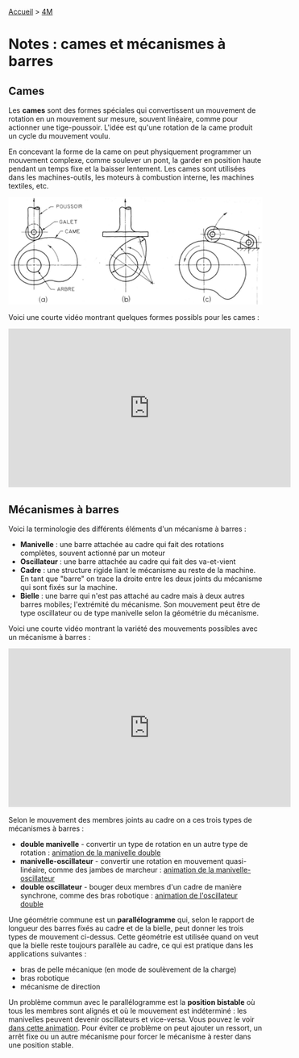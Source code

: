 [Accueil](./index.md) > [4M](./acceuil4M.md#projet-3--structures-mécaniques)

# Notes : cames et mécanismes à barres

## Cames

Les **cames** sont des formes spéciales qui convertissent un mouvement de rotation en un mouvement sur mesure, souvent linéaire, comme pour actionner une tige-poussoir. L'idée est qu'une rotation de la came produit un cycle du mouvement voulu.

En concevant la forme de la came on peut physiquement programmer un mouvement complexe, comme soulever un pont, la garder en position haute pendant un temps fixe et la baisser lentement. Les cames sont utilisées dans les machines-outils, les moteurs à combustion interne, les machines textiles, etc.

![cames](./assets/images/p3/cames.jpg)

Voici une courte vidéo montrant quelques formes possibls pour les cames :

<iframe width="560" height="315" src="https://www.youtube.com/embed/gc7lPV7oUss?si=50BGF7Gek2pqnekU" title="YouTube video player" frameborder="0" allow="accelerometer; autoplay; clipboard-write; encrypted-media; gyroscope; picture-in-picture; web-share" allowfullscreen></iframe>

## Mécanismes à barres

Voici la terminologie des différents éléments d'un mécanisme à barres :

- **Manivelle** : une barre attachée au cadre qui fait des rotations complètes, souvent actionné par un moteur
- **Oscillateur** : une barre attachée au cadre qui fait des va-et-vient
- **Cadre** : une structure rigide liant le mécanisme au reste de la machine. En tant que "barre" on trace la droite entre les deux joints du mécanisme qui sont fixés sur la machine.
- **Bielle** : une barre qui n'est pas attaché au cadre mais à deux autres barres mobiles; l'extrémité du mécanisme. Son mouvement peut être de type oscillateur ou de type manivelle selon la géométrie du mécanisme.

Voici une courte vidéo montrant la variété des mouvements possibles avec un mécanisme à barres :

<iframe width="560" height="315" src="https://www.youtube.com/embed/QVKzI0XSSc0?si=PstA6KbasE2XSLuO" title="YouTube video player" frameborder="0" allow="accelerometer; autoplay; clipboard-write; encrypted-media; gyroscope; picture-in-picture; web-share" allowfullscreen></iframe>

Selon le mouvement des membres joints au cadre on a ces trois types de mécanismes à barres :

- **double manivelle** - convertir un type de rotation en un autre type de rotation : [animation de la manivelle double](https://www.geogebra.org/m/yck9u4az)
- **manivelle-oscillateur** - convertir une rotation en mouvement quasi-linéaire, comme des jambes de marcheur : [animation de la manivelle-oscillateur](https://www.geogebra.org/m/avan2x7e)
- **double oscillateur** - bouger deux membres d'un cadre de manière synchrone, comme des bras robotique : [animation de l'oscillateur double](https://www.geogebra.org/m/csat6fte)

Une géométrie commune est un **parallélogramme** qui, selon le rapport de longueur des barres fixés au cadre et de la bielle, peut donner les trois types de mouvement ci-dessus. Cette géométrie est utilisée quand on veut que la bielle reste toujours parallèle au cadre, ce qui est pratique dans les applications suivantes :

- bras de pelle mécanique (en mode de soulèvement de la charge)
- bras robotique
- mécanisme de direction

Un problème commun avec le parallélogramme est la **position bistable** où tous les membres sont alignés et où le mouvement est indéterminé : les manivelles peuvent devenir oscillateurs et vice-versa. Vous pouvez le voir [dans cette animation](https://www.geogebra.org/m/quu8rsds). Pour éviter ce problème on peut ajouter un ressort, un arrêt fixe ou un autre mécanisme pour forcer le mécanisme à rester dans une position stable.
